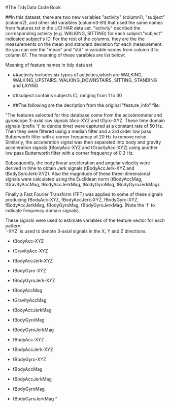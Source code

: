 #The TidyData Code Book

##In this dataset, there are two new variables "activity" (column1), "subject"(column2), and other old varaibles (column3-81) that used the same names from features.txt in the UCI HAR data set.
"activity" decribed the corresponding activity (e.g. WALKING, SITTING) for each subject."subject" indicated subject's ID. 
For the rest of the columns, they are the the measurements on the mean and standard deviation for each measurement. So you can see the "mean" and "std" in variable names from column 3 to column 81. 
The meaning of these varaibles are list below:

Meaning of feature names in tidy data set

* ##activity includes six types of activities,which are WALKING, WALKING_UPSTAIRS, WALKING_DOWNSTAIRS, SITTING, STANDING and LAYING    

* ##subject contains subjects ID, ranging from 1 to 30    

* ##The following are the decription from the original "feature_info" file:  

"The features selected for this database come from the accelerometer and gyroscope 3-axial raw signals tAcc-XYZ and tGyro-XYZ. These time domain signals (prefix 't' to denote time) were captured at a constant rate of 50 Hz. Then they were filtered using a median filter and a 3rd order low pass Butterworth filter with a corner frequency of 20 Hz to remove noise. Similarly, the acceleration signal was then separated into body and gravity acceleration signals (tBodyAcc-XYZ and tGravityAcc-XYZ) using another low pass Butterworth filter with a corner frequency of 0.3 Hz. 

Subsequently, the body linear acceleration and angular velocity were derived in time to obtain Jerk signals (tBodyAccJerk-XYZ and tBodyGyroJerk-XYZ). Also the magnitude of these three-dimensional signals were calculated using the Euclidean norm (tBodyAccMag, tGravityAccMag, tBodyAccJerkMag, tBodyGyroMag, tBodyGyroJerkMag). 

Finally a Fast Fourier Transform (FFT) was applied to some of these signals producing fBodyAcc-XYZ, fBodyAccJerk-XYZ, fBodyGyro-XYZ, fBodyAccJerkMag, fBodyGyroMag, fBodyGyroJerkMag. (Note the 'f' to indicate frequency domain signals). 

These signals were used to estimate variables of the feature vector for each pattern:  
'-XYZ' is used to denote 3-axial signals in the X, Y and Z directions.

* tBodyAcc-XYZ  

* tGravityAcc-XYZ  
* tBodyAccJerk-XYZ  
* tBodyGyro-XYZ  
* tBodyGyroJerk-XYZ  
* tBodyAccMag  
* tGravityAccMag  
* tBodyAccJerkMag  
* tBodyGyroMag  
* tBodyGyroJerkMag    
* fBodyAcc-XYZ  
* fBodyAccJerk-XYZ  
* fBodyGyro-XYZ  
* fBodyAccMag  
* fBodyAccJerkMag  
* fBodyGyroMag  
* fBodyGyroJerkMag  "
